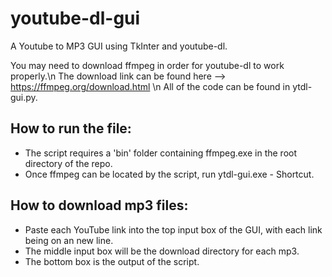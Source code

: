 # youtube-dl-gui

A Youtube to MP3 GUI using TkInter and youtube-dl.

You may need to download ffmpeg in order for youtube-dl to work properly.\n
The download link can be found here --> https://ffmpeg.org/download.html \n
All of the code can be found in ytdl-gui.py.

## How to run the file:
- The script requires a 'bin' folder containing ffmpeg.exe in the root directory of the repo.
- Once ffmpeg can be located by the script, run ytdl-gui.exe - Shortcut.

## How to download mp3 files:
- Paste each YouTube link into the top input box of the GUI, with each link being on an new line.
- The middle input box will be the download directory for each mp3.
- The bottom box is the output of the script.
